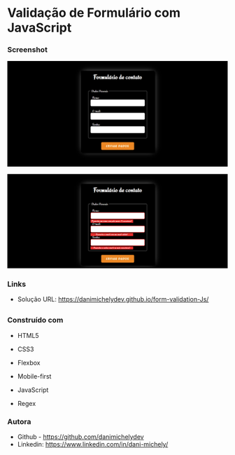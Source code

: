 # Validação de Formulário com JavaScript



### Screenshot

![](./2-screencapture.png)



![](./1-screencapture.png)



### Links

- Solução URL: https://danimichelydev.github.io/form-validation-Js/

## 

### Construído com

- HTML5

- CSS3

- Flexbox

- Mobile-first

- JavaScript

- Regex

  



### Autora

- Github - https://github.com/danimichelydev
- Linkedin: https://www.linkedin.com/in/dani-michely/

